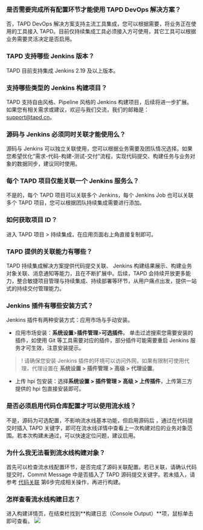 ### 是否需要完成所有配置环节才能使用 TAPD DevOps 解决方案？
否，TAPD DevOps 解决方案支持主流工具集成，您可以根据需要，将业务正在使用的工具接入 TAPD。目前仅持续集成工具必须接入方可使用，其它工具可以根据业务需要灵活决定是否启用。

### TAPD 支持哪些 Jenkins 版本？
TAPD 目前支持集成 Jenkins 2.19 及以上版本。
 
### 支持哪些类型的 Jenkins 构建项目？
TAPD 支持自由风格、Pipeline 风格的 Jenkins 构建项目，后续将进一步扩展。如果您有相关需求或建议，欢迎与我们交流，我们的邮箱是：support@tapd.cn。

### 源码与 Jenkins 必须同时关联才能使用么？
源码与 Jenkins 可以独立关联使用，您可以根据业务需要及团队情况选择。如果您希望优化“需求-代码-构建-测试-交付”流程，实现代码提交、构建任务与业务对象的数据同步，建议同时使用。

### 每个 TAPD 项目仅能关联一个 Jenkins 服务么？
不是的，每个 TAPD 项目可以关联多个 Jenkins，每个 Jenkins Job 也可以关联多个 TAPD 项目，您可以根据团队持续集成需要进行添加。

### 如何获取项目 ID？
进入 TAPD 项目 > 持续集成，在应用页面右上角直接复制即可。

### TAPD 提供的关联能力有哪些？
TAPD 持续集成解决方案提供代码提交关联、 Jenkins 构建结果展示、构建业务对象关联、消息通知等能力，且在不断扩展中。后续，TAPD 会持续开放更多能力，整合敏捷项目管理与持续集成、持续部署等环节，从用户痛点出发，提供一站式的持续交付管理能力。

### Jenkins 插件有哪些安装方式？
Jenkins 插件有两种安装方式：应用市场与手动安装。
- 应用市场安装：**系统设置**>**插件管理**>**可选插件**。
单击过滤搜索您需要安装的插件，如使用 Git 等工具需要对应的插件，部分插件可能需要重启 Jenkins 服务才可生效，注意安装提示。
>! 请确保您安装 Jenkins 插件的环境可以访问外网，如果有限制可使用代理，代理设置在 **系统设置 > 插件管理 > 高级 > 代理设置**。
- 上传 hpi 包安装：选择**系统设置 > 插件管理 > 高级 > 上传插件**，上传第三方提供的 hpi 包直接安装即可。 

### 是否必须启用代码仓库配置才可以使用流水线？
不是，源码为可选配置，不影响流水线基本功能，但启用源码后 ，通过在代码提交时插入 TAPD 关键字，即可在流水线详情中查看上一次构建对应的业务对象范围。若本次构建未通过，可以快速定位问题，建议启用。

### 为什么我无法看到流水线构建对象？
首先可以检查流水线配置环节，是否完成了源码关联配置。若已关联，请确认代码提交时，Commit Message 中是否插入了 TAPD 源码提交关键字。若未插入，请参考 [代码关联](https://cloud.tencent.com/document/product/624/35779#stepsix) 第6步完成相关操作，再进行构建。

### 怎样查看流水线构建日志？
进入构建详情页，在结束栏找到**构建日志（Console Output）**项，鼠标单击即可查看。
 ![](https://main.qcloudimg.com/raw/56f7b2dd5f0ea7a6e53eb88d9e997d05.png)
 




